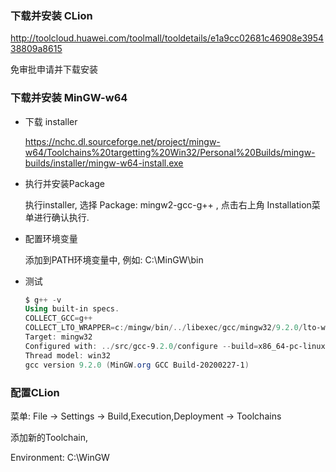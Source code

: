 ### 下载并安装 CLion

http://toolcloud.huawei.com/toolmall/tooldetails/e1a9cc02681c46908e395438809a8615

免审批申请并下载安装

### 下载并安装  MinGW-w64

- 下载 installer

   https://nchc.dl.sourceforge.net/project/mingw-w64/Toolchains%20targetting%20Win32/Personal%20Builds/mingw-builds/installer/mingw-w64-install.exe

- 执行并安装Package

  执行installer,  选择 Package:   mingw2-gcc-g++ , 点击右上角 Installation菜单进行确认执行.

- 配置环境变量

  添加到PATH环境变量中,  例如:  C:\MinGW\bin

- 测试

  ```powershell
  $ g++ -v
  Using built-in specs.
  COLLECT_GCC=g++
  COLLECT_LTO_WRAPPER=c:/mingw/bin/../libexec/gcc/mingw32/9.2.0/lto-wrapper.exe
  Target: mingw32
  Configured with: ../src/gcc-9.2.0/configure --build=x86_64-pc-linux-gnu --host=mingw32 --target=mingw32 --disable-win32-registry --with-arch=i586 --with-tune=generic --enable-static --enable-shared --enable-threads --enable-languages=c,c++,objc,obj-c++,fortran,ada --with-dwarf2 --disable-sjlj-exceptions --enable-version-specific-runtime-libs --enable-libgomp --disable-libvtv --with-libiconv-prefix=/mingw --with-libintl-prefix=/mingw --enable-libstdcxx-debug --disable-build-format-warnings --prefix=/mingw --with-gmp=/mingw --with-mpfr=/mingw --with-mpc=/mingw --with-isl=/mingw --enable-nls --with-pkgversion='MinGW.org GCC Build-20200227-1'
  Thread model: win32
  gcc version 9.2.0 (MinGW.org GCC Build-20200227-1)
  ```

### 配置CLion

菜单:  File -> Settings -> Build,Execution,Deployment -> Toolchains

添加新的Toolchain, 

Environment:  C:\WinGW